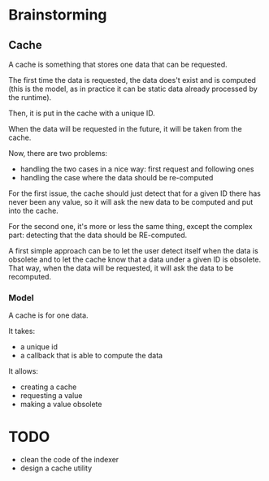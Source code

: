 # Brainstorming

## Cache

A cache is something that stores one data that can be requested.

The first time the data is requested, the data does't exist and is computed (this is the model, as in practice it can be static data already processed by the runtime).

Then, it is put in the cache with a unique ID.

When the data will be requested in the future, it will be taken from the cache.

Now, there are two problems:

* handling the two cases in a nice way: first request and following ones
* handling the case where the data should be re-computed

For the first issue, the cache should just detect that for a given ID there has never been any value, so it will ask the new data to be computed and put into the cache.

For the second one, it's more or less the same thing, except the complex part: detecting that the data should be RE-computed.

A first simple approach can be to let the user detect itself when the data is obsolete and to let the cache know that a data under a given ID is obsolete. That way, when the data will be requested, it will ask the data to be recomputed.

### Model

A cache is for one data.

It takes:

* a unique id
* a callback that is able to compute the data

It allows:

* creating a cache
* requesting a value
* making a value obsolete


# TODO

* clean the code of the indexer
* design a cache utility
